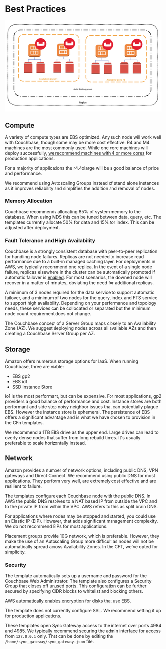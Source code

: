 # Best Practices

![](./images/wa-architecture.png)

## Compute

A variety of compute types are EBS optimized.  Any such node will work well with Couchbase, though some may be more cost effective.  R4 and M4 machines are the most commonly used.  While one core machines will deploy successfully, [we recommend machines with 4 or more cores](https://developer.couchbase.com/documentation/server/current/install/pre-install.html) for production applications.

For a majority of applications the r4.4xlarge will be a good balance of price and performance.

We recommend using Autoscaling Groups instead of stand alone instances as it improves reliability and simplifies the addition and removal of nodes.

### Memory Allocation

Couchbase recommends allocating 85% of system memory to the database.  When using MDS this can be tuned between data, query, etc.  The templates currently allocate 50% for data and 15% for index.  This can be adjusted after deployment.

### Fault Tolerance and High Availability

Couchbase is a strongly consistent database with peer-to-peer replication for handling node failures.  Replicas are not needed to increase read performance due to a built-in managed caching layer.  For deployments in AWS, we typically recommend one replica.  In the event of a single node failure, replicas elsewhere in the cluster can be automatically promoted if automatic failover is [enabled](https://developer.couchbase.com/documentation/server/current/clustersetup/automatic-failover.html).  For most scenarios, the downed node will recover in a matter of minutes, obviating the need for additional replicas.

A minimum of 3 nodes required for the data service to support automatic failover, and a minimum of two nodes for the query, index and FTS service to support high availability.  Depending on your performance and topology needs, these services can be collocated or separated but the minimum node count requirement does not change.

The Couchbase concept of a Server Group maps closely to an Availability Zone (AZ).  We suggest deploying nodes across all available AZs and then creating a Couchbase Server Group per AZ.

## Storage

Amazon offers numerous storage options for IaaS.  When running Couchbase, three are viable:

* EBS gp2
* EBS io1
* SSD Instance Store

io1 is the most performant, but can be expensive.  For most applications, gp2 providers a good balance of performance and cost.  Instance stores are both performant and side step noisy neighbor issues that can potentially plague EBS.  However the instance store is ephemeral.  The persistence of EBS offers a significant advantage and is what we have chosen to provision in the CFn templates.

We recommend a 1TB EBS drive as the upper end.  Large drives can lead to overly dense nodes that suffer from long rebuild times.  It's usually preferable to scale horizontally instead.

## Network

Amazon provides a number of network options, including public DNS, VPN gateways and Direct Connect.  We recommend using public DNS for most applications.  They perform very well, are extremely cost effective and are resilient to failure.

The templates configure each Couchbase node with the public DNS.  In AWS the public DNS resolves to a NAT based IP from outside the VPC and to the private IP from within the VPC.  AWS refers to this as split brain DNS.

For applications where nodes may be stopped and started, you could use an Elastic IP (EIP).  However, that adds significant management complexity.  We do not recommend EIPs for most applications.

Placement groups provide 10G network, which is preferable.  However, they make the use of an Autoscaling Group more difficult as nodes will not be automatically spread across Availability Zones.  In the CFT, we've opted for simplicity.

### Security

The template automatically sets up a username and password for the Couchbase Web Administrator.  The template also configures a Security Group that closes off unused ports.  This configuration can be further secured by specifying CIDR blocks to whitelist and blocking others.

AWS [automatically enables encryption](http://docs.aws.amazon.com/AWSEC2/latest/UserGuide/EBSEncryption.html) for disks that use EBS.

The template does not currently configure SSL.  We recommend setting it up for production applications.

These templates open Sync Gateway access to the internet over ports 4984 and 4985.  We typically recommend securing the admin interface for access from `127.0.0.1` only.  That can be done by editing the `/home/sync_gateway/sync_gateway.json` file.

